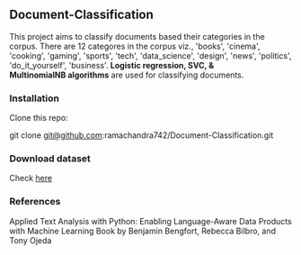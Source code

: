 ## Document-Classification

This project aims to classify documents based their categories in the corpus. There are 12 categores in the corpus viz., 'books', 'cinema', \
'cooking', 'gaming', 'sports', 'tech', 'data_science', 'design', 'news', 'politics', 'do_it_yourself', 'business'. **Logistic regression, SVC, & \
MultinomialNB algorithms** are used for classifying documents.

### Installation
Clone this repo:

git clone git@github.com:ramachandra742/Document-Classification.git

### Download dataset
Check [here](http://bit.ly/2MbB3y8)

### References
Applied Text Analysis with Python: Enabling Language-Aware Data Products with Machine Learning
Book by Benjamin Bengfort, Rebecca Bilbro, and Tony Ojeda
